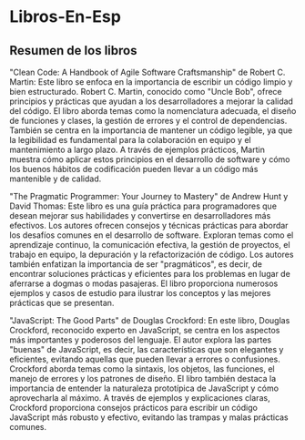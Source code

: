 # Libros-En-Esp
## Resumen de los libros
"Clean Code: A Handbook of Agile Software Craftsmanship" de Robert C. Martin:
Este libro se enfoca en la importancia de escribir un código limpio y bien estructurado. Robert C. Martin, conocido como "Uncle Bob", ofrece principios y prácticas que ayudan a los desarrolladores a mejorar la calidad del código. El libro aborda temas como la nomenclatura adecuada, el diseño de funciones y clases, la gestión de errores y el control de dependencias. También se centra en la importancia de mantener un código legible, ya que la legibilidad es fundamental para la colaboración en equipo y el mantenimiento a largo plazo. A través de ejemplos prácticos, Martin muestra cómo aplicar estos principios en el desarrollo de software y cómo los buenos hábitos de codificación pueden llevar a un código más mantenible y de calidad.

"The Pragmatic Programmer: Your Journey to Mastery" de Andrew Hunt y David Thomas:
Este libro es una guía práctica para programadores que desean mejorar sus habilidades y convertirse en desarrolladores más efectivos. Los autores ofrecen consejos y técnicas prácticas para abordar los desafíos comunes en el desarrollo de software. Exploran temas como el aprendizaje continuo, la comunicación efectiva, la gestión de proyectos, el trabajo en equipo, la depuración y la refactorización de código. Los autores también enfatizan la importancia de ser "pragmáticos", es decir, de encontrar soluciones prácticas y eficientes para los problemas en lugar de aferrarse a dogmas o modas pasajeras. El libro proporciona numerosos ejemplos y casos de estudio para ilustrar los conceptos y las mejores prácticas que se presentan.

"JavaScript: The Good Parts" de Douglas Crockford:
En este libro, Douglas Crockford, reconocido experto en JavaScript, se centra en los aspectos más importantes y poderosos del lenguaje. El autor explora las partes "buenas" de JavaScript, es decir, las características que son elegantes y eficientes, evitando aquellas que pueden llevar a errores o confusiones. Crockford aborda temas como la sintaxis, los objetos, las funciones, el manejo de errores y los patrones de diseño. El libro también destaca la importancia de entender la naturaleza prototípica de JavaScript y cómo aprovecharla al máximo. A través de ejemplos y explicaciones claras, Crockford proporciona consejos prácticos para escribir un código JavaScript más robusto y efectivo, evitando las trampas y malas prácticas comunes.
